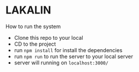 # LAKALIN

How to run the system

  - Clone this repo to your local
  - CD to the project
  - run `npm install` for install the dependencies
  - run `npm run` to run the server to your local server
  - server will running on `localhost:3000/`
